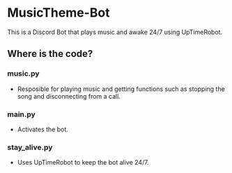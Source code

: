 # MusicTheme-Bot
This is a Discord Bot that plays music and awake 24/7 using UpTimeRobot.
## Where is the code?
### music.py
- Resposible for playing music and getting functions such as stopping the song and disconnecting from a call. <br />
### main.py
- Activates the bot. <br />
### stay_alive.py
- Uses UpTimeRobot to keep the bot alive 24/7. <br />
